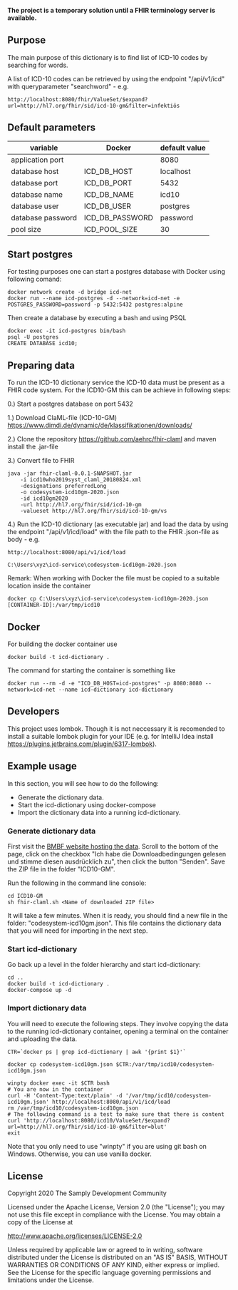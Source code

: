 **The project is a temporary solution until a FHIR terminology server is available.**

## Purpose
The main purpose of this dictionary is to find list of ICD-10 codes by searching for words.

A list of ICD-10 codes can be retrieved by using the endpoint "/api/v1/icd" with queryparameter "searchword" - e.g.
```
http://localhost:8080/fhir/ValueSet/$expand?url=http://hl7.org/fhir/sid/icd-10-gm&filter=infektiös
```

## Default parameters

| variable                  | Docker                    | default value            |
|---------------------------|---------------------------|--------------------------|
| application port          |                           | 8080                     |
| database host             | ICD_DB_HOST               | localhost                |
| database port             | ICD_DB_PORT               | 5432                     |
| database name             | ICD_DB_NAME               | icd10                    |
| database user             | ICD_DB_USER               | postgres                 |
| database password         | ICD_DB_PASSWORD           | password                 |
| pool size                 | ICD_POOL_SIZE             | 30                       |

## Start postgres

For testing purposes one can start a postgres database with Docker using following comand:
```
docker network create -d bridge icd-net
docker run --name icd-postgres -d --network=icd-net -e POSTGRES_PASSWORD=password -p 5432:5432 postgres:alpine
```
Then create a database by executing a bash and using PSQL
```
docker exec -it icd-postgres bin/bash
psql -U postgres
CREATE DATABASE icd10;
```

## Preparing data

To run the ICD-10 dictionary service the ICD-10 data must be present as a FHIR code system. For the ICD10-GM this can be achieve in following steps:

0.) Start a postgres database on port 5432 

1.) Download ClaML-file (ICD-10-GM)
https://www.dimdi.de/dynamic/de/klassifikationen/downloads/

2.) Clone the repository https://github.com/aehrc/fhir-claml and maven install the .jar-file

3.) Convert file to FHIR
```
java -jar fhir-claml-0.0.1-SNAPSHOT.jar 
    -i icd10who2019syst_claml_20180824.xml 
    -designations preferredLong 
    -o codesystem-icd10gm-2020.json 
    -id icd10gm2020 
    -url http://hl7.org/fhir/sid/icd-10-gm 
    -valueset http://hl7.org/fhir/sid/icd-10-gm/vs
```

4.) Run the ICD-10 dictionary (as executable jar) and load the data by using the endpoint "/api/v1/icd/load" with the file path to the FHIR .json-file as body - e.g.
```
http://localhost:8080/api/v1/icd/load

C:\Users\xyz\icd-service\codesystem-icd10gm-2020.json
```
Remark: When working with Docker the file must be copied to a suitable location inside the container
```
docker cp C:\Users\xyz\icd-service\codesystem-icd10gm-2020.json [CONTAINER-ID]:/var/tmp/icd10
```

## Docker

For building the docker container use
```
docker build -t icd-dictionary .
```
The command for starting the container is something like
```
docker run --rm -d -e "ICD_DB_HOST=icd-postgres" -p 8080:8080 --network=icd-net --name icd-dictionary icd-dictionary
```

## Developers

This project uses lombok. Though it is not neccessary it is recomended to install a suitable lombok plugin for your IDE (e.g. for IntelliJ Idea install https://plugins.jetbrains.com/plugin/6317-lombok).

## Example usage

In this section, you will see how to do the following:

- Generate the dictionary data.
- Start the icd-dictionary using docker-compose
- Import the dictionary data into a running icd-dictionary.

### Generate dictionary data

First visit the [BMBF website hosting the data](https://www.dimdi.de/dynamic/.downloads/klassifikationen/icd-10-gm/version2021/icd10gm2021syst-claml-20201111.zip). Scroll to the bottom of the page, click on the checkbox "Ich habe die Downloadbedingungen gelesen und stimme diesen ausdrücklich zu", then click the button "Senden". Save the ZIP file in the folder "ICD10-GM".

Run the following in the command line console:

```
cd ICD10-GM
sh fhir-claml.sh <Name of downloaded ZIP file>
```
It will take a few minutes. When it is ready, you should find a new file in the folder: "codesystem-icd10gm.json". This file contains the dictionary data that you will need for importing in the next step.

### Start icd-dictionary

Go back up a level in the folder hierarchy and start icd-dictionary:

```
cd ..
docker build -t icd-dictionary .
docker-compose up -d
```

### Import dictionary data

You will need to execute the following steps. They involve copying the data to the running icd-dictionary container, opening a terminal on the container and uploading the data.

```
CTR=`docker ps | grep icd-dictionary | awk '{print $1}'`

docker cp codesystem-icd10gm.json $CTR:/var/tmp/icd10/codesystem-icd10gm.json

winpty docker exec -it $CTR bash
# You are now in the container
curl -H 'Content-Type:text/plain' -d '/var/tmp/icd10/codesystem-icd10gm.json' http://localhost:8080/api/v1/icd/load
rm /var/tmp/icd10/codesystem-icd10gm.json
# The following command is a test to make sure that there is content
curl 'http://localhost:8080/icd10/ValueSet/$expand?url=http://hl7.org/fhir/sid/icd-10-gm&filter=blut'
exit

```

Note that you only need to use "winpty" if you are using git bash on Windows. Otherwise, you can use vanilla docker.

## License

Copyright 2020 The Samply Development Community

Licensed under the Apache License, Version 2.0 (the "License"); you may not use this file except in compliance with the License. You may obtain a copy of the License at

http://www.apache.org/licenses/LICENSE-2.0

Unless required by applicable law or agreed to in writing, software distributed under the License is distributed on an "AS IS" BASIS, WITHOUT WARRANTIES OR CONDITIONS OF ANY KIND, either express or implied. See the License for the specific language governing permissions and limitations under the License.
